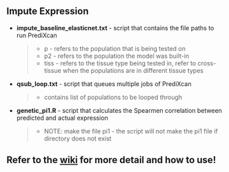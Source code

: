 ## Impute Expression 
- **impute_baseline_elasticnet.txt** - script that contains the file paths to run PrediXcan
  > * p - refers to the population that is being tested on
  > * p2 - refers to the population the model was built-in
  > * tiss - refers to the tissue type being tested in, refer to cross-tissue when the populations are in different tissue types 
- **qsub_loop.txt** - script that queues multiple jobs of PrediXcan
  > * contains list of populations to be looped through
- **genetic_pi1.R** - script that calculates the Spearmen correlation between predicted and actual expression
  > * NOTE: make the file pi1 - the script will not make the pi1 file if directory does not exist
## Refer to the [wiki](https://github.com/chrisnguyen11/TOPMed-Expression/wiki/00-Testing-Models-(Running-PrediXcan)) for more detail and how to use! 
